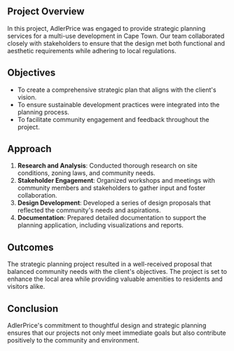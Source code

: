## Project Overview

In this project, AdlerPrice was engaged to provide strategic planning services for a multi-use development in Cape Town. Our team collaborated closely with stakeholders to ensure that the design met both functional and aesthetic requirements while adhering to local regulations.

## Objectives

- To create a comprehensive strategic plan that aligns with the client's vision.
- To ensure sustainable development practices were integrated into the planning process.
- To facilitate community engagement and feedback throughout the project.

## Approach

1. **Research and Analysis**: Conducted thorough research on site conditions, zoning laws, and community needs.
2. **Stakeholder Engagement**: Organized workshops and meetings with community members and stakeholders to gather input and foster collaboration.
3. **Design Development**: Developed a series of design proposals that reflected the community's needs and aspirations.
4. **Documentation**: Prepared detailed documentation to support the planning application, including visualizations and reports.

## Outcomes

The strategic planning project resulted in a well-received proposal that balanced community needs with the client's objectives. The project is set to enhance the local area while providing valuable amenities to residents and visitors alike.

## Conclusion

AdlerPrice's commitment to thoughtful design and strategic planning ensures that our projects not only meet immediate goals but also contribute positively to the community and environment.